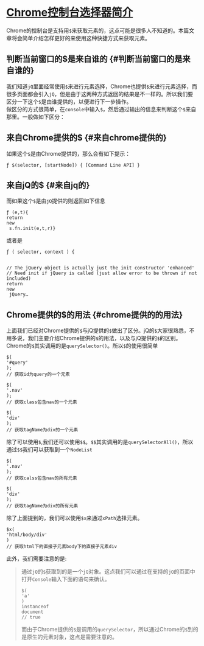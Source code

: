 # [Chrome控制台选择器简介](https://www.cnblogs.com/aqiongbei/p/7577755.html)

Chrome的控制台是支持用`$`来获取元素的，这点可能是很多人不知道的。本篇文章将会简单介绍怎样更好的来使用这种快捷方式来获取元素。

## 判断当前窗口的$是来自谁的 {#判断当前窗口的是来自谁的}

我们知道`jQ`里面经常使用`$`来进行元素选择，Chrome也提供`$`来进行元素选择，而很多页面都会引入`jQ`，但是由于这两种方式返回的结果是不一样的。所以我们要区分一下这个`$`是由谁提供的，以便进行下一步操作。  
做区分的方式很简单，在`console`中输入`$`，然后通过输出的信息来判断这个`$`来自那里。一般做如下区分：

## 来自Chrome提供的$ {#来自chrome提供的}

如果这个`$`是由Chrome提供的，那么会有如下提示：

```
ƒ $(selector, [startNode]) { [Command Line API] }
```

## 来自jQ的$ {#来自jq的}

而如果这个`$`是由`jQ`提供的则返回如下信息

```
ƒ (e,t){
return
new
 s.fn.init(e,t,r)}
```

或者是

```
ƒ ( selector, context ) {

        
// The jQuery object is actually just the init constructor 'enhanced'
// Need init if jQuery is called (just allow error to be thrown if not included)
return
new
 jQuery…
```

## Chrome提供的$的用法 {#chrome提供的的用法}

上面我们已经对Chrome提供的`$`与jQ提供的`$`做出了区分。jQ的`$`大家很熟悉，不用多说，我们主要介绍Chrome提供的`$`的用法，以及与jQ提供的`$`的区别。  
Chrome的`$`其实调用的是`querySelector()`。所以`$`的使用很简单

```
$(
'#query'
); 
// 获取id为query的一个元素

$(
'.nav'
); 
// 获取class包含nav的一个元素

$(
'div'
); 
// 获取tagName为div的一个元素
```

除了可以使用`$`,我们还可以使用`$$`。`$$`其实调用的是`querySelectorAll()`，所以通过`$$`我们可以获取到一个`NodeList`

```
$(
'.nav'
); 
// 获取calss包含nav的所有元素

$(
'div'
); 
// 获取tagName为div的所有元素
```

除了上面提到的，我们可以使用`$x`来通过`xPath`选择元素。

```
$x(
'html/body/div'
) 
// 获取html下的直接子元素body下的直接子元素div
```

此外，我们需要注意的是:

> 通过`jQ`的`$`获取到的是一个`jQ`对象。这点我们可以通过在支持的`jQ`的页面中打开`Console`输入下面的语句来确认。
>
> ```
> $(
> 'a'
> ) 
> instanceof
> document
> // true
> ```
>
> 而由于Chrome提供的`$`是调用的`querySelector`，所以通过Chrome的`$`到的是原生的元素对象，这点是需要注意的。




